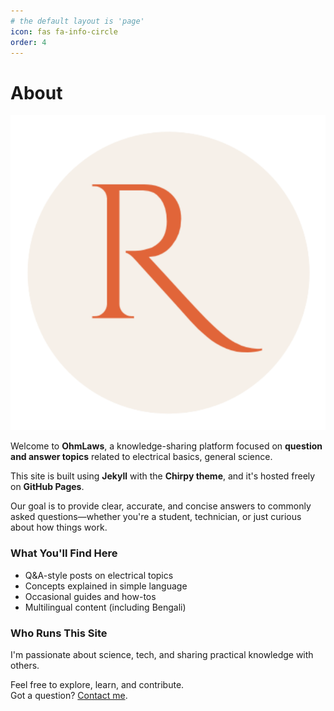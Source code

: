 ```yaml
---
# the default layout is 'page'
icon: fas fa-info-circle
order: 4
---
```


# About
![Placeholder IMG](/assets/img/profile.png)

Welcome to **OhmLaws**, a knowledge-sharing platform focused on **question and answer topics** related to electrical basics, general science.

This site is built using **Jekyll** with the **Chirpy theme**, and it's hosted freely on **GitHub Pages**.

Our goal is to provide clear, accurate, and concise answers to commonly asked questions—whether you're a student, technician, or just curious about how things work.

### What You'll Find Here
- Q&A-style posts on electrical topics  
- Concepts explained in simple language  
- Occasional guides and how-tos  
- Multilingual content (including Bengali)

### Who Runs This Site
I'm passionate about science, tech, and sharing practical knowledge with others.



Feel free to explore, learn, and contribute.  
Got a question? [Contact me](mailto:roniui.github.io@gmail.com).
